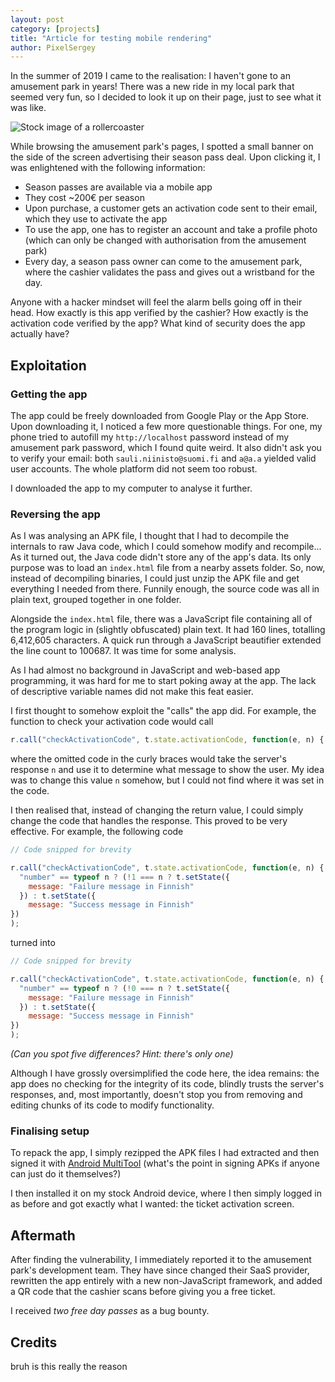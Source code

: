 ```yaml
---
layout: post
category: [projects]
title: "Article for testing mobile rendering"
author: PixelSergey
---
```


In the summer of 2019 I came to the realisation:
I haven't gone to an amusement park in years!
There was a new ride in my local park that seemed very fun,
so I decided to look it up on their page,
just to see what it was like.

![Stock image of a rollercoaster](https://upload.wikimedia.org/wikipedia/commons/0/0e/WV_banner_Far_North_suburbs_Demon_rollercoaster_at_Six_Flags_Great_America.jpg)

While browsing the amusement park's pages,
I spotted a small banner on the side of the screen
advertising their season pass deal.
Upon clicking it, I was enlightened with the following information:

- Season passes are available via a mobile app
- They cost ~200€ per season
- Upon purchase, a customer gets an activation code sent to their email,
which they use to activate the app
- To use the app, one has to register an account and take a profile photo
(which can only be changed with authorisation from the amusement park)
- Every day, a season pass owner can come to the amusement park,
where the cashier validates the pass and gives out a wristband for the day.

Anyone with a hacker mindset will feel the alarm bells going off in their head.
How exactly is this app verified by the cashier?
How exactly is the activation code verified by the app?
What kind of security does the app actually have?

## Exploitation

### Getting the app

The app could be freely downloaded from Google Play or the App Store.
Upon downloading it, I noticed a few more questionable things.
For one, my phone tried to autofill my `http://localhost` password
instead of my amusement park password, which I found quite weird.
It also didn't ask you to verify your email:
both `sauli.niinisto@suomi.fi` and `a@a.a` yielded valid user accounts.
The whole platform did not seem too robust.

I downloaded the app to my computer to analyse it further.

### Reversing the app

As I was analysing an APK file,
I thought that I had to decompile the internals
to raw Java code, which I could somehow modify and recompile...
As it turned out, the Java code didn't store any of the app's data.
Its only purpose was to load an `index.html` file from a nearby assets folder.
So, now, instead of decompiling binaries,
I could just unzip the APK file and get everything I needed from there.
Funnily enough, the source code was all in plain text, grouped together in one folder.

Alongside the `index.html` file, there was a JavaScript file
containing all of the program logic in (slightly obfuscated) plain text.
It had 160 lines, totalling 6,412,605 characters.
A quick run through a JavaScript beautifier extended the line count to 100687.
It was time for some analysis.

As I had almost no background in JavaScript and web-based app programming,
it was hard for me to start poking away at the app.
The lack of descriptive variable names did not make this feat easier.

I first thought to somehow exploit the "calls" the app did.
For example, the function to check your activation code would call

```js
r.call("checkActivationCode", t.state.activationCode, function(e, n) { /* SNIP */ });
```

where the omitted code in the curly braces would take the server's response `n`
and use it to determine what message to show the user.
My idea was to change this value `n` somehow,
but I could not find where it was set in the code.

I then realised that, instead of changing the return value,
I could simply change the code that handles the response.
This proved to be very effective. For example, the following code

```js
// Code snipped for brevity

r.call("checkActivationCode", t.state.activationCode, function(e, n) {
  "number" == typeof n ? (!1 === n ? t.setState({
    message: "Failure message in Finnish"
  }) : t.setState({
    message: "Success message in Finnish"
})
);
```

turned into

```js
// Code snipped for brevity

r.call("checkActivationCode", t.state.activationCode, function(e, n) {
  "number" == typeof n ? (!0 === n ? t.setState({
    message: "Failure message in Finnish"
  }) : t.setState({
    message: "Success message in Finnish"
})
);
```
_(Can you spot five differences? Hint: there's only one)_

Although I have grossly oversimplified the code here,
the idea remains: the app does no checking for the integrity of its code,
blindly trusts the server's responses, and, most importantly,
doesn't stop you from removing and editing chunks of its code to modify functionality.

### Finalising setup

To repack the app, I simply rezipped the APK files I had extracted
and then signed it with
[Android MultiTool](https://forum.xda-developers.com/showthread.php?t=2326604)
(what's the point in signing APKs if anyone can just do it themselves?)

I then installed it on my stock Android device,
where I then simply logged in as before and got exactly what I wanted:
the ticket activation screen.

## Aftermath

After finding the vulnerability,
I immediately reported it to the amusement park's development team.
They have since changed their SaaS provider,
rewritten the app entirely with a new non-JavaScript framework,
and added a QR code that the cashier scans before giving you a free ticket.

I received *two free day passes* as a bug bounty.

## Credits

bruh is this really the reason
